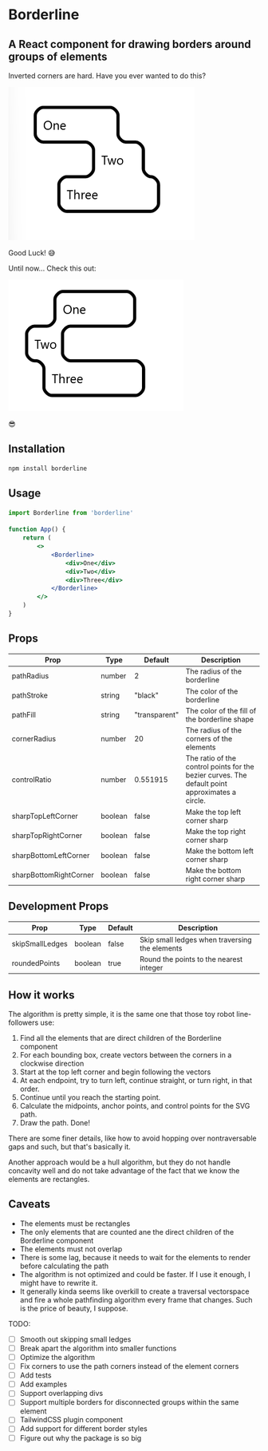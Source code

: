 # Borderline

## A React component for drawing borders around groups of elements

Inverted corners are hard. Have you ever wanted to do this?

![Three uneven divs with a border around them](public/images/simple-three-divs.png)

Good Luck! 😅

Until now... Check this out:

![Three uneven divs with a border around them, animated gif](public/gifs/simple-three-divs.gif)

😎

## Installation

```bash
npm install borderline
```

## Usage

```jsx
import Borderline from 'borderline'

function App() {
	return (
		<>
			<Borderline>
				<div>One</div>
				<div>Two</div>
				<div>Three</div>
			</Borderline>
		</>
	)
}
```

## Props

| Prop                   | Type    | Default       | Description                                                                                     |
| ---------------------- | ------- | ------------- | ----------------------------------------------------------------------------------------------- |
| pathRadius             | number  | 2             | The radius of the borderline                                                                    |
| pathStroke             | string  | "black"       | The color of the borderline                                                                     |
| pathFill               | string  | "transparent" | The color of the fill of the borderline shape                                                   |
| cornerRadius           | number  | 20            | The radius of the corners of the elements                                                       |
| controlRatio           | number  | 0.551915      | The ratio of the control points for the bezier curves. The default point approximates a circle. |
| sharpTopLeftCorner     | boolean | false         | Make the top left corner sharp                                                                  |
| sharpTopRightCorner    | boolean | false         | Make the top right corner sharp                                                                 |
| sharpBottomLeftCorner  | boolean | false         | Make the bottom left corner sharp                                                               |
| sharpBottomRightCorner | boolean | false         | Make the bottom right corner sharp                                                              |

## Development Props

| Prop            | Type    | Default | Description                                    |
| --------------- | ------- | ------- | ---------------------------------------------- |
| skipSmallLedges | boolean | false   | Skip small ledges when traversing the elements |
| roundedPoints   | boolean | true    | Round the points to the nearest integer        |

## How it works

The algorithm is pretty simple, it is the same one that those toy robot line-followers use:

1. Find all the elements that are direct children of the Borderline component
1. For each bounding box, create vectors between the corners in a clockwise direction
1. Start at the top left corner and begin following the vectors
1. At each endpoint, try to turn left, continue straight, or turn right, in that order.
1. Continue until you reach the starting point.
1. Calculate the midpoints, anchor points, and control points for the SVG path.
1. Draw the path. Done!

There are some finer details, like how to avoid hopping over nontraversable gaps and such, but that's basically it.

Another approach would be a hull algorithm, but they do not handle concavity well and do not take advantage of the fact that we know the elements are rectangles.

## Caveats

- The elements must be rectangles
- The only elements that are counted ane the direct children of the Borderline component
- The elements must not overlap
- There is some lag, because it needs to wait for the elements to render before calculating the path
- The algorithm is not optimized and could be faster. If I use it enough, I might have to rewrite it.
- It generally kinda seems like overkill to create a traversal vectorspace and fire a whole pathfinding algorithm every frame that changes. Such is the price of beauty, I suppose.

TODO:

- [ ] Smooth out skipping small ledges
- [ ] Break apart the algorithm into smaller functions
- [ ] Optimize the algorithm
- [ ] Fix corners to use the path corners instead of the element corners
- [ ] Add tests
- [ ] Add examples
- [ ] Support overlapping divs
- [ ] Support multiple borders for disconnected groups within the same element
- [ ] TailwindCSS plugin component
- [ ] Add support for different border styles
- [ ] Figure out why the package is so big
